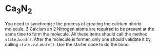 # Ca<sub>3</sub>N<sub>2</sub>

You need to synchronize the process of creating the calcium nitride molecule. 3 Calcium an 2 Nitrogen
atoms are required to be present at the same time to form the molecule. All these items should call the method
`state.bond()`. After the molecule is former, only one should validate it by calling `state.validate()`. Use the starter
code to do the bond.